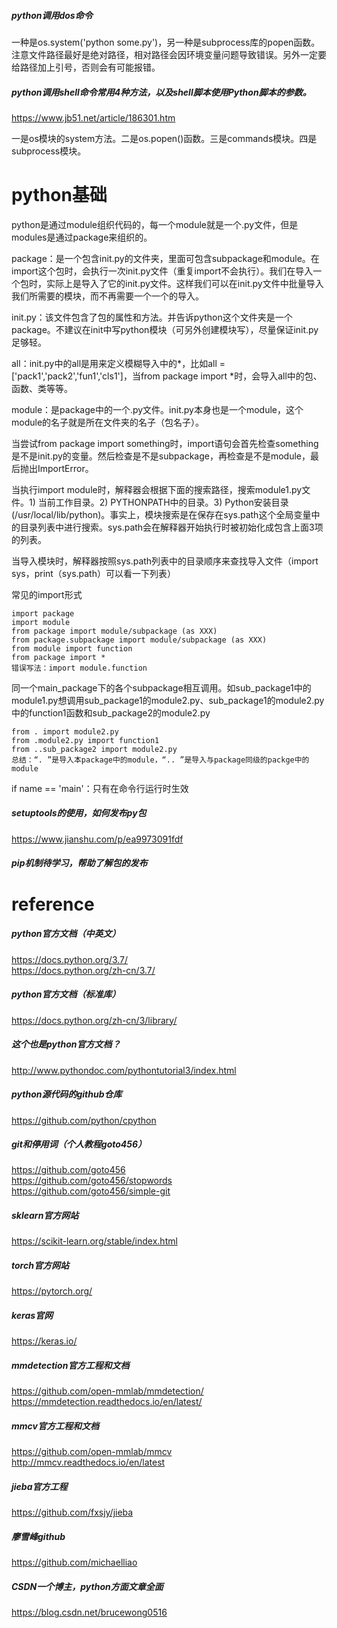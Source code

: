 ##### python调用dos命令

一种是os.system('python some.py')，另一种是subprocess库的popen函数。注意文件路径最好是绝对路径，相对路径会因环境变量问题导致错误。另外一定要给路径加上引号，否则会有可能报错。

##### python调用shell命令常用4种方法，以及shell脚本使用Python脚本的参数。

https://www.jb51.net/article/186301.htm

一是os模块的system方法。二是os.popen()函数。三是commands模块。四是subprocess模块。



# python基础

python是通过module组织代码的，每一个module就是一个.py文件，但是modules是通过package来组织的。

package：是一个包含init.py的文件夹，里面可包含subpackage和module。在import这个包时，会执行一次init.py文件（重复import不会执行）。我们在导入一个包时，实际上是导入了它的init.py文件。这样我们可以在init.py文件中批量导入我们所需要的模块，而不再需要一个一个的导入。

init.py：该文件包含了包的属性和方法。并告诉python这个文件夹是一个package。不建议在init中写python模块（可另外创建模块写），尽量保证init.py足够轻。

all：init.py中的all是用来定义模糊导入中的*，比如all = ['pack1','pack2','fun1','cls1']，当from package import *时，会导入all中的包、函数、类等等。

module：是package中的一个.py文件。init.py本身也是一个module，这个module的名子就是所在文件夹的名子（包名子）。

当尝试from package import something时，import语句会首先检查something是不是init.py的变量。然后检查是不是subpackage，再检查是不是module，最后抛出ImportError。

当执行import module时，解释器会根据下面的搜索路径，搜索module1.py文件。1) 当前工作目录。2) PYTHONPATH中的目录。3) Python安装目录 (/usr/local/lib/python)。事实上，模块搜索是在保存在sys.path这个全局变量中的目录列表中进行搜索。sys.path会在解释器开始执行时被初始化成包含上面3项的列表。

当导入模块时，解释器按照sys.path列表中的目录顺序来查找导入文件（import sys，print（sys.path）可以看一下列表）

常见的import形式

```text
import package
import module
from package import module/subpackage (as XXX)
from package.subpackage import module/subpackage (as XXX)
from module import function
from package import *
错误写法：import module.function
```

同一个main_package下的各个subpackage相互调用。如sub_package1中的module1.py想调用sub_package1的module2.py、sub_package1的module2.py中的function1函数和sub_package2的module2.py

```text
from . import module2.py
from .module2.py import function1
from ..sub_package2 import module2.py
总结：“. ”是导入本package中的module，“.. ”是导入与package同级的packge中的module
```

if name == 'main'：只有在命令行运行时生效

##### setuptools的使用，如何发布py包

https://www.jianshu.com/p/ea9973091fdf

##### pip机制待学习，帮助了解包的发布















# reference

##### python官方文档（中英文）

https://docs.python.org/3.7/  
https://docs.python.org/zh-cn/3.7/  

##### python官方文档（标准库）

https://docs.python.org/zh-cn/3/library/

##### 这个也是python官方文档？

http://www.pythondoc.com/pythontutorial3/index.html

##### python源代码的github仓库  

https://github.com/python/cpython  

##### git和停用词（个人教程goto456）

https://github.com/goto456  
https://github.com/goto456/stopwords  
https://github.com/goto456/simple-git  


##### sklearn官方网站

https://scikit-learn.org/stable/index.html

##### torch官方网站

https://pytorch.org/

##### keras官网

https://keras.io/

##### mmdetection官方工程和文档

https://github.com/open-mmlab/mmdetection/  
https://mmdetection.readthedocs.io/en/latest/  

##### mmcv官方工程和文档

https://github.com/open-mmlab/mmcv  
http://mmcv.readthedocs.io/en/latest

##### jieba官方工程

https://github.com/fxsjy/jieba

##### 廖雪峰github

https://github.com/michaelliao

##### CSDN一个博主，python方面文章全面

https://blog.csdn.net/brucewong0516

